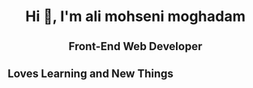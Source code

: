 <h1 align="center">Hi 👋, I'm ali mohseni moghadam</h1>
<h2 align="center">Front-End Web Developer</h2>
<h2>Loves Learning and New Things</h2>
